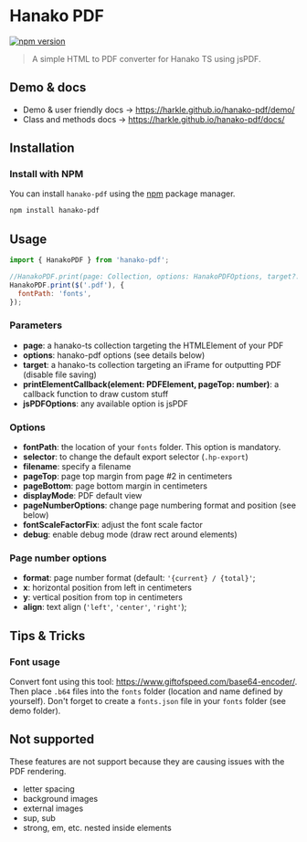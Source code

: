# Hanako PDF

[![npm version](https://badge.fury.io/js/hanako-pdf.svg)](https://badge.fury.io/js/hanako-pdf)

> A simple HTML to PDF converter for Hanako TS using jsPDF.

## Demo & docs

- Demo & user friendly docs → https://harkle.github.io/hanako-pdf/demo/<br/>
- Class and methods docs → https://harkle.github.io/hanako-pdf/docs/

## Installation
### Install with NPM

You can install `hanako-pdf` using the [npm](https://www.npmjs.com/) package manager.

```sh
npm install hanako-pdf
```

## Usage
```javascript
import { HanakoPDF } from 'hanako-pdf';

//HanakoPDF.print(page: Collection, options: HanakoPDFOptions, target?: Collection, printElementCallback?: PrintElementallback, jsPDFOptions?: jsPDFOptions);
HanakoPDF.print($('.pdf'), {
  fontPath: 'fonts',
});
```

### Parameters
- **page**: a hanako-ts collection targeting the HTMLElement of your PDF
- **options**:  hanako-pdf options (see details below)
- **target**:  a hanako-ts collection targeting an iFrame for outputting PDF (disable file saving)
- **printElementCallback(element: PDFElement, pageTop: number)**: a callback function to draw custom stuff
- **jsPDFOptions**:  any available option is jsPDF

### Options
- **fontPath**: the location of your `fonts` folder. This option is mandatory.
- **selector**: to change the default export selector (`.hp-export`) 
- **filename**: specify a filename
- **pageTop**: page top margin from page #2 in centimeters
- **pageBottom**: page bottom margin in centimeters
- **displayMode**: PDF default view
- **pageNumberOptions**: change page numbering format and position (see below)
- **fontScaleFactorFix**: adjust the font scale factor
- **debug**: enable debug mode (draw rect around elements)

### Page number options
- **format**: page number format (default: `'{current} / {total}'`;
- **x**: horizontal position from left in centimeters
- **y**: vertical position from top in centimeters
- **align**: text align (`'left'`, `'center'`, `'right'`);

## Tips & Tricks

### Font usage

Convert font using this tool: https://www.giftofspeed.com/base64-encoder/. Then place `.b64` files into the `fonts` folder (location and name defined by yourself). Don't forget to create a `fonts.json` file in your `fonts` folder (see demo folder).

## Not supported

These features are not support because they are causing issues with the PDF rendering.

- letter spacing
- background images
- external images
- sup, sub
- strong, em, etc. nested inside elements
